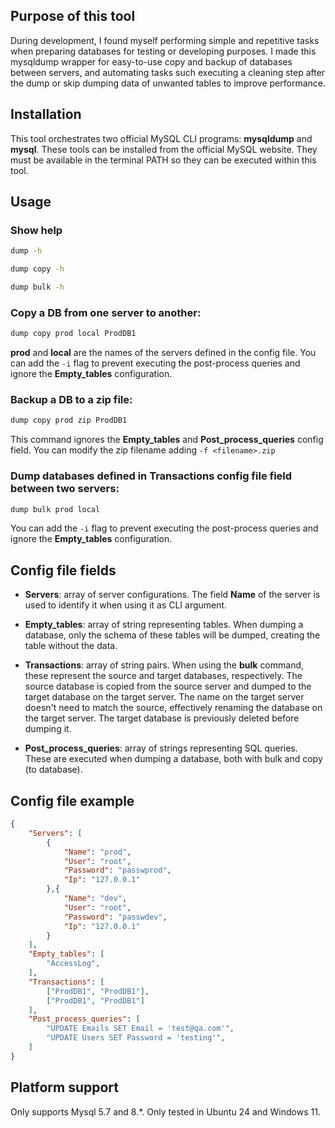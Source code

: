 ## Purpose of this tool
During development, I found myself performing simple and repetitive tasks when preparing databases for testing or developing purposes. I made this mysqldump wrapper for easy-to-use copy and backup of databases between servers, and automating tasks such executing a cleaning step after the dump or skip dumping data of unwanted tables to improve performance.

## Installation

This tool orchestrates two official MySQL CLI programs: **mysqldump** and **mysql**. These tools can be installed from the official MySQL website. They must be available in the terminal PATH so they can be executed within this tool.

## Usage

### Show help

```bash
dump -h
```

```bash
dump copy -h
```

```bash
dump bulk -h
```

### Copy a DB from one server to another:

```bash
dump copy prod local ProdDB1
```

**prod** and **local** are the names of the servers defined in the config file. You can add the ```-i``` flag to prevent executing the post-process queries and ignore the **Empty_tables** configuration.

### Backup a DB to a zip file:

```bash
dump copy prod zip ProdDB1
```

This command ignores the **Empty_tables** and **Post_process_queries** config field. You can modify the zip filename adding ```-f <filename>.zip ```

### Dump databases defined in **Transactions** config file field between two servers:

```bash
dump bulk prod local
```

You can add the ```-i``` flag to prevent executing the post-process queries and ignore the **Empty_tables** configuration.

## Config file fields

* **Servers**: array of server configurations. The field **Name** of the server is used to identify it when using it as CLI argument.

* **Empty_tables**: array of string representing tables. When dumping a database, only the schema of these tables will be dumped, creating the table without the data.

* **Transactions**: array of string pairs. When using the **bulk** command, these represent the source and target databases, respectively. The source database is copied from the source server and dumped to the target database on the target server. The name on the target server doesn't need to match the source, effectively renaming the database on the target server. The target database is previously deleted before dumping it.

* **Post_process_queries**: array of strings representing SQL queries. These are executed when dumping a database, both with bulk and copy (to database).

## Config file example

```json
{
    "Servers": [
		{
			"Name": "prod",
			"User": "root",
			"Password": "passwprod",
			"Ip": "127.0.0.1"
		},{
			"Name": "dev",
			"User": "root",
			"Password": "passwdev",
			"Ip": "127.0.0.1"
		}
	],
	"Empty_tables": [
		"AccessLog", 
	],
    "Transactions": [
		["ProdDB1", "ProdDB1"],
		["ProdDB1", "ProdDB1"]
    ],
    "Post_process_queries": [
        "UPDATE Emails SET Email = 'test@qa.com'",
        "UPDATE Users SET Password = 'testing'",
    ]
}
```

## Platform support
Only supports Mysql 5.7 and 8.*. Only tested in Ubuntu 24 and Windows 11. 